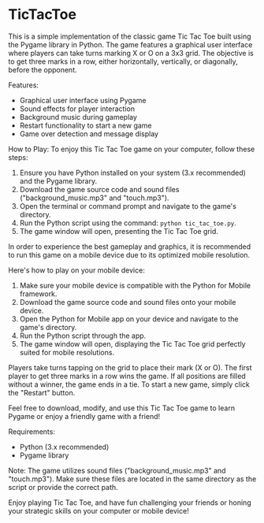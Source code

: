 # TicTacToe


This is a simple implementation of the classic game Tic Tac Toe built using the Pygame library in Python. The game features a graphical user interface where players can take turns marking X or O on a 3x3 grid. The objective is to get three marks in a row, either horizontally, vertically, or diagonally, before the opponent.

Features:
- Graphical user interface using Pygame
- Sound effects for player interaction
- Background music during gameplay
- Restart functionality to start a new game
- Game over detection and message display

How to Play:
To enjoy this Tic Tac Toe game on your computer, follow these steps:
1. Ensure you have Python installed on your system (3.x recommended) and the Pygame library.
2. Download the game source code and sound files ("background_music.mp3" and "touch.mp3").
3. Open the terminal or command prompt and navigate to the game's directory.
4. Run the Python script using the command: `python tic_tac_toe.py`.
5. The game window will open, presenting the Tic Tac Toe grid.

In order to experience the best gameplay and graphics, it is recommended to run this game on a mobile device due to its optimized mobile resolution.

Here's how to play on your mobile device:
1. Make sure your mobile device is compatible with the Python for Mobile framework.
2. Download the game source code and sound files onto your mobile device.
3. Open the Python for Mobile app on your device and navigate to the game's directory.
4. Run the Python script through the app.
5. The game window will open, displaying the Tic Tac Toe grid perfectly suited for mobile resolutions.

Players take turns tapping on the grid to place their mark (X or O). The first player to get three marks in a row wins the game. If all positions are filled without a winner, the game ends in a tie. To start a new game, simply click the "Restart" button.

Feel free to download, modify, and use this Tic Tac Toe game to learn Pygame or enjoy a friendly game with a friend!

Requirements:
- Python (3.x recommended)
- Pygame library

Note: The game utilizes sound files ("background_music.mp3" and "touch.mp3"). Make sure these files are located in the same directory as the script or provide the correct path.

Enjoy playing Tic Tac Toe, and have fun challenging your friends or honing your strategic skills on your computer or mobile device!
